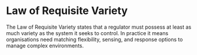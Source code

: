 # Law of Requisite Variety

The Law of Requisite Variety states that a regulator must possess at least as much variety as the system it seeks to control. In practice it means organisations need matching flexibility, sensing, and response options to manage complex environments.
